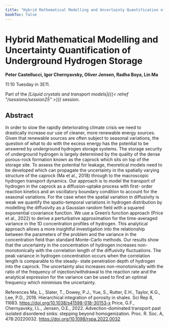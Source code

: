 ```yaml
---
title: "Hybrid Mathematical Modelling and Uncertainty Quantification of Underground Hydrogen Storage"
bookToc: false
---
```


# Hybrid Mathematical Modelling and Uncertainty Quantification of Underground Hydrogen Storage

**Peter Castellucci, Igor Chernyavsky, Oliver Jensen, Radha Boya, Lin Ma**

11:10 Tuesday in 3E11.

Part of the *[Liquid crystals and transport models]({{< relref "/sessions/session25" >}})* session.

## Abstract

In order to slow the rapidly deteriorating climate crisis we need to drastically increase our use of cleaner,
more renewable energy sources. Given that renewable sources are often subject to seasonal variations, the
question of what to do with the excess energy has the potential to be answered by underground hydrogen
storage systems. The storage security of underground hydrogen is largely determined by the quality of the
dense porous-rock formation known as the caprock which sits on top of the storage site. To assess the potential
for leakage, theoretical models need to be developed which can propagate the uncertainty in the spatially
varying structure of the caprock (Ma et al., 2018) through to the macroscopic hydrogen transport dynamics.
Our approach is to model the transport of hydrogen in the caprock as a diffusion-uptake process with first-
order reaction kinetics and an oscillatory boundary condition to account for the seasonal variations. For the
case when the spatial variation in diffusivity is weak we quantify the spatio-temporal variations in hydrogen
distribution by modelling the diffusivity as a Gaussian random field with a squared exponential covariance
function. We use a Green’s function approach (Price et al., 2022) to derive a perturbative approximation for
the time-averaged variance in the 1D concentration profiles of hydrogen. This analytical approach allows a
more insightful investigation into the relationship between the parameters of the problem and the variance
in the concentration field than standard Monte-Carlo methods. Our results show that the uncertainty in the
concentration of hydrogen increases non-monotonically with the correlation length of the diffusivity fluctuations.
The peak variance in hydrogen concentration occurs when the correlation length is comparable to the steady-
state penetration depth of hydrogen into the caprock. The uncertainty also increases non-monotonically with
the ratio of the frequency of injection/withdrawal to the reaction rate and the analytical expression for the
variance can be used to find an optimal frequency which minimises the uncertainty.

References
Ma, L., Slater, T., Dowey, P.J., Yue, S., Rutter, E.H., Taylor, K.G., Lee, P.D., 2018. Hierarchical integration
of porosity in shales. Sci Rep 8, 11683. https://doi.org/10.1038/s41598-018-30153-x
Price, G.F., Chernyavsky, I.L., Jensen, O.E., 2022. Advection-dominated transport past isolated disordered
sinks: stepping beyond homogenization. Proc. R. Soc. A, 478:20220032. https://doi.org/10.1098/rspa.2022.0032


